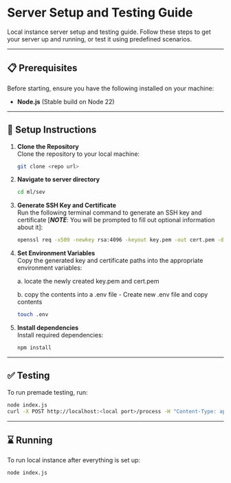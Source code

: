 # Server Setup and Testing Guide

Local instance server setup and testing guide. Follow these steps to get your server up and running, or test it using predefined scenarios.

---

## 📋 Prerequisites

Before starting, ensure you have the following installed on your machine:
- **Node.js** (Stable build on Node 22)

---

## 🚀 Setup Instructions

1. **Clone the Repository**  
   Clone the repository to your local machine:
   ```bash
   git clone <repo url>

2. **Navigate to server directory**  

   ```bash
   cd ml/sev

3. **Generate SSH Key and Certificate**  
   Run the following terminal command to generate an SSH key and certificate [***NOTE***: You will be prompted to fill out optional information about it]:
   ```bash
   openssl req -x509 -newkey rsa:4096 -keyout key.pem -out cert.pem -days 365

4. **Set Environment Variables**  
    Copy the generated key and certificate paths into the appropriate environment variables:

    a. locate the newly created key.pem and cert.pem

    b. copy the contents into a .env file
        - Create new .env file and copy contents

    ```bash
    touch .env

5. **Install dependencies**  
   Install required dependencies:
   ```bash
   npm install

------

## ✅ Testing
To run premade testing, run:

```bash
node index.js
curl -X POST http://localhost:<local port>/process -H "Content-Type: application/json" --data @../data.json
```

----------
## ⌛️ Running
To run local instance after everything is set up:

```bash
node index.js
```


